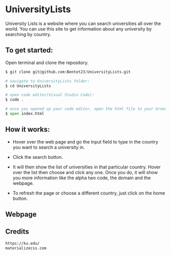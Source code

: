 # UniversityLists

University Lists is a website where you can search universities all over the world. You can use this site to get information about any university by searching by country.

## To get started:

Open terminal and clone the repository.


```python
$ git clone git@github.com:Bentot23/UniversityLists.git

# navigate to UniversityLists folder:
$ cd UniversityLists

# open code editor(Visual Studio Code):
$ code .

# once you opened up your code editor, open the html file to your browser
$ open index.html
```

## How it works:

* Hover over the web page and go the input field to type in the country you want to search a university in.
* Click the search button.

* It will then show the list of universities in that particular country. Hover over the list then choose and click any one. Once you do, it will show you more information like the alpha two code, the domain and the webpage.

* To refresh the page or choose a different country, just click on the home button.

## Webpage

## Credits

```bash
https://ku.edu/
materializecss.com
```


